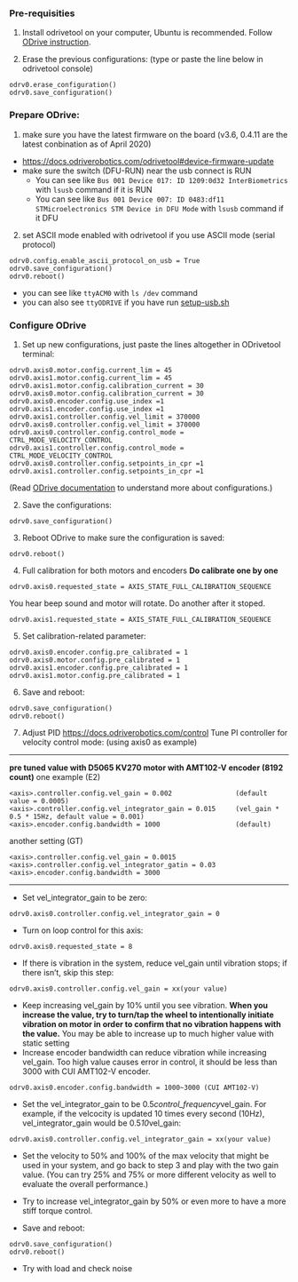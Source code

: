 ### Pre-requisities

1. Install odrivetool on your computer, Ubuntu is recommended. Follow [ODrive instruction](https://docs.odriverobotics.com/#downloading-and-installing-tools).

2. Erase the previous configurations: (type or paste the line below in odrivetool console)
```
odrv0.erase_configuration()
odrv0.save_configuration()
```

### Prepare ODrive:
1. make sure you have the latest firmware on the board (v3.6, 0.4.11 are the latest conbination as of April 2020)
  - https://docs.odriverobotics.com/odrivetool#device-firmware-update
  - make sure the switch (DFU-RUN) near the usb connect is RUN
    - You can see like `Bus 001 Device 017: ID 1209:0d32 InterBiometrics` with `lsusb` command if it is RUN
    - You can see like `Bus 001 Device 007: ID 0483:df11 STMicroelectronics STM Device in DFU Mode` with `lsusb` command if it DFU
2. set ASCII mode enabled with odrivetool if you use ASCII mode (serial protocol)
  ```
  odrv0.config.enable_ascii_protocol_on_usb = True
  odrv0.save_configuration()
  odrv0.reboot()
  ```
  
  - you can see like `ttyACM0` with `ls /dev` command
  - you can also see `ttyODRIVE` if you have run [setup-usb.sh](https://github.com/CMU-cabot/cabot-docker/blob/master/setup-usb.sh)
    
    
### Configure ODrive

1. Set up new configurations, just paste the lines altogether in ODrivetool terminal:
```
odrv0.axis0.motor.config.current_lim = 45
odrv0.axis1.motor.config.current_lim = 45
odrv0.axis1.motor.config.calibration_current = 30
odrv0.axis0.motor.config.calibration_current = 30
odrv0.axis0.encoder.config.use_index =1
odrv0.axis1.encoder.config.use_index =1
odrv0.axis1.controller.config.vel_limit = 370000
odrv0.axis0.controller.config.vel_limit = 370000
odrv0.axis0.controller.config.control_mode = CTRL_MODE_VELOCITY_CONTROL
odrv0.axis1.controller.config.control_mode = CTRL_MODE_VELOCITY_CONTROL
odrv0.axis0.controller.config.setpoints_in_cpr =1
odrv0.axis1.controller.config.setpoints_in_cpr =1
```
(Read [ODrive documentation](https://docs.odriverobotics.com/) to understand more about configurations.)

2. Save the configurations:
```
odrv0.save_configuration()
```

3. Reboot ODrive to make sure the configuration is saved:
```
odrv0.reboot()
```

4. Full calibration for both motors and encoders
**Do calibrate one by one**
```
odrv0.axis0.requested_state = AXIS_STATE_FULL_CALIBRATION_SEQUENCE
```
You hear beep sound and motor will rotate. Do another after it stoped.
```
odrv0.axis1.requested_state = AXIS_STATE_FULL_CALIBRATION_SEQUENCE
```

5. Set calibration-related parameter:
```
odrv0.axis0.encoder.config.pre_calibrated = 1
odrv0.axis0.motor.config.pre_calibrated = 1
odrv0.axis1.encoder.config.pre_calibrated = 1
odrv0.axis1.motor.config.pre_calibrated = 1
``` 

6. Save and reboot:
```
odrv0.save_configuration()
odrv0.reboot()
```

7. Adjust PID
https://docs.odriverobotics.com/control
Tune PI controller for velocity control mode: (using axis0 as example)

---
**pre tuned value with D5065 KV270 motor with AMT102-V encoder (8192 count)**
one example (E2)
```
<axis>.controller.config.vel_gain = 0.002                (default value = 0.0005)
<axis>.controller.config.vel_integrator_gain = 0.015     (vel_gain * 0.5 * 15Hz, default value = 0.001)
<axis>.encoder.config.bandwidth = 1000                   (default)
```
another setting (GT)
```
<axis>.controller.config.vel_gain = 0.0015
<axis>.controller.config.vel_integrator_gatin = 0.03
<axis>.encoder.config.bandwidth = 3000
```
---

  - Set vel_integrator_gain to be zero:
```
odrv0.axis0.controller.config.vel_integrator_gain = 0
```

  - Turn on loop control for this axis:
```
odrv0.axis0.requested_state = 8
```
  - If there is vibration in the system, reduce vel_gain until vibration stops; if there isn’t, skip this step:
```
odrv0.axis0.controller.config.vel_gain = xx(your value)
```
  - Keep increasing vel_gain by 10% until you see vibration. **When you increase the value, try to turn/tap the wheel to intentionally initiate vibration on motor in order to confirm that no vibration happens with the value.** You may be able to increase up to much higher value with static setting
  - Increase encoder bandwidth can reduce vibration while increasing vel_gain. Too high value causes error in control, it should be less than 3000 with CUI AMT102-V encoder.
```
odrv0.axis0.encoder.config.bandwidth = 1000~3000 (CUI AMT102-V)
```  
  - Set the vel_integrator_gain to be 0.5*control_frequency*vel_gain. For example, if the velcocity is updated 10 times every second (10Hz), vel_integrator_gain would be 0.5*10*vel_gain:
```
odrv0.axis0.controller.config.vel_integrator_gain = xx(your value)
```

  - Set the velocity to 50% and 100% of the max velocity that might be used in your system, and go back to step 3 and play with the two gain value. (You can try 25% and 75% or more different velocity as well to evaluate the overall performance.)

  - Try to increase vel_integrator_gain by 50% or even more to have a more stiff torque control.

  - Save and reboot:
```
odrv0.save_configuration()
odrv0.reboot()
```
  - Try with load and check noise
